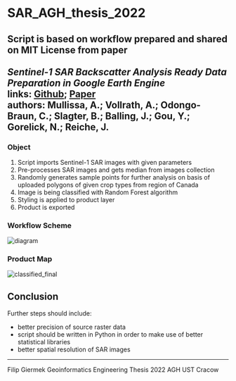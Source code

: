 # SAR_AGH_thesis_2022

Script is based on workflow prepared and shared on MIT License from paper <br />  
*Sentinel-1 SAR Backscatter Analysis Ready Data Preparation in Google Earth Engine* <br /> 
links: [Github](https://github.com/adugnag/gee_s1_ard); [Paper](https://www.mdpi.com/2072-4292/13/10/1954) <br /> 
authors: Mullissa, A.; Vollrath, A.; Odongo-Braun, C.; Slagter, B.; Balling, J.; Gou, Y.; Gorelick, N.; Reiche, J.
-------------------------------------------------------------------------------------------------------------------
### Object

1. Script imports Sentinel-1 SAR images with given parameters
2. Pre-processes SAR images and gets median from images collection
3. Randomly generates sample points for further analysis on basis of uploaded polygons of given crop types from region of Canada
4. Image is being classified with Random Forest algorithm
5. Styling is applied to product layer
6. Product is exported

### Workflow Scheme

![diagram](https://user-images.githubusercontent.com/76012392/203328053-68262c6d-a1cd-4980-80a9-d4093d37d8a8.png)

### Product Map

![classified_final](https://user-images.githubusercontent.com/76012392/203330262-b65d5de1-3be3-4f45-b489-b0f3943a45d7.png)

## Conclusion
Further steps should include:
- better precision of source raster data
- script should be written in Python in order to make use of better statistical libraries
- better spatial resolution of SAR images
---------------------------------------------------------------------------------------------------------------------
Filip Giermek Geoinformatics Engineering Thesis 2022 AGH UST Cracow
